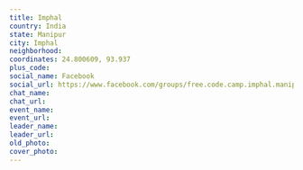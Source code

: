 ```yaml
---
title: Imphal
country: India
state: Manipur
city: Imphal
neighborhood: 
coordinates: 24.800609, 93.937
plus_code:
social_name: Facebook
social_url: https://www.facebook.com/groups/free.code.camp.imphal.manipur
chat_name:
chat_url:
event_name:
event_url:
leader_name:
leader_url:
old_photo: 
cover_photo:
---
```


